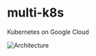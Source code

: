 # multi-k8s

Kubernetes on Google Cloud

![Architecture](https://github.com/bradsorour/multi-k8/blob/master/resources/images/k8s-multi-docker.png)
